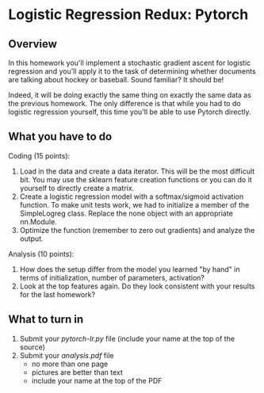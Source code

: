 Logistic Regression Redux: Pytorch
=

Overview
--------

In this homework you'll implement a stochastic gradient ascent for
logistic regression and you'll apply it to the task of determining
whether documents are talking about hockey or baseball.  Sound familiar?  It should be!

Indeed, it will be doing exactly the same thing on exactly the same data as the previous homework.  The only difference is that while you had to do logistic regression yourself, this time you'll be able to use Pytorch directly.

What you have to do
----

Coding (15 points):

1. Load in the data and create a data iterator.  This will be the most difficult bit.  You may use the sklearn feature creation functions or you can do it yourself to directly create a matrix.
1. Create a logistic regression model with a softmax/sigmoid
   activation function.  To make unit tests work, we had to initialize
   a member of the SimpleLogreg class.  Replace the none object with
   an appropriate nn.Module.
1. Optimize the function (remember to zero out gradients) and analyze the output.

Analysis (10 points):

1. How does the setup differ from the model you learned "by hand" in terms of initialization, number of parameters, activation?
2. Look at the top features again.  Do they look consistent with your results for the last homework?

What to turn in
-

1. Submit your _pytorch-lr.py_ file (include your name at the top of the source)
1. Submit your _analysis.pdf_ file
    - no more than one page
    - pictures are better than text
    - include your name at the top of the PDF




